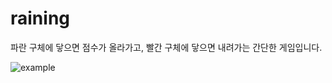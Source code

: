 # raining

파란 구체에 닿으면 점수가 올라가고, 빨간 구체에 닿으면 내려가는 간단한 게임입니다.

![example](https://github.com/yjb1328/raining/assets/109726795/df84c9ea-a704-473b-b03b-772085dc284c)
